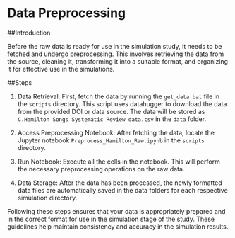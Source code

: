 # Data Preprocessing

##Introduction

Before the raw data is ready for use in the simulation study, it needs to be fetched and undergo preprocessing. This involves retrieving the data from the source, cleaning it, transforming it into a suitable format, and organizing it for effective use in the simulations.

##Steps

1. Data Retrieval: First, fetch the data by running the `get_data.bat` file in the `scripts` directory. This script uses datahugger to download the data from the provided DOI or data source. The data will be stored as `C.Hamilton Songs Systematic Review data.csv` in the `data` folder.

2. Access Preprocessing Notebook: After fetching the data, locate the Jupyter notebook `Preprocess_Hamilton_Raw.ipynb` in the `scripts` directory.

3. Run Notebook: Execute all the cells in the notebook. This will perform the necessary preprocessing operations on the raw data.

4. Data Storage: After the data has been processed, the newly formatted data files are automatically saved in the data folders for each respective simulation directory.

Following these steps ensures that your data is appropriately prepared and in the correct format for use in the simulation stage of the study. These guidelines help maintain consistency and accuracy in the simulation results.